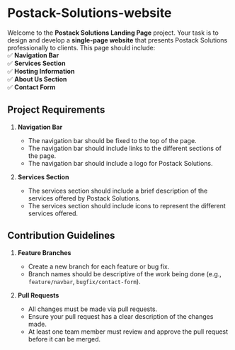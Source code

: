 # Postack-Solutions-website
Welcome to the **Postack Solutions Landing Page** project. Your task is to design and develop a **single-page website** that presents Postack Solutions professionally to clients. This page should include:  
✅ **Navigation Bar**  
✅ **Services Section**  
✅ **Hosting Information**  
✅ **About Us Section**  
✅ **Contact Form**

## Project Requirements
1. **Navigation Bar**  
   - The navigation bar should be fixed to the top of the page.
   - The navigation bar should include links to the different sections of the page.
   - The navigation bar should include a logo for Postack Solutions.

2. **Services Section**
    - The services section should include a brief description of the services offered by Postack Solutions.
    - The services section should include icons to represent the different services offered.

## Contribution Guidelines
1. **Feature Branches**
   - Create a new branch for each feature or bug fix.
   - Branch names should be descriptive of the work being done (e.g., `feature/navbar`, `bugfix/contact-form`).

2. **Pull Requests**
   - All changes must be made via pull requests.
   - Ensure your pull request has a clear description of the changes made.
   - At least one team member must review and approve the pull request before it can be merged.
